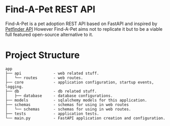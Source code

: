# Find-A-Pet REST API

Find-A-Pet is a pet adoption REST API based on FastAPI and inspired by [Petfinder API](https://www.petfinder.com/developers)
However Find-A-Pet aims not to replicate it but to be a viable full featured open-source alternative to it.

# Project Structure

    app
    ├── api              - web related stuff.
    │   └── routes       - web routes.
    ├── core             - application configuration, startup events, logging.
    ├── db               - db related stuff.
    │   ├── database     - database configurations.
    ├── models           - sqlalchemy models for this application.
    ├── schemas          - schemas for using in web routes
    │   └── schemas      - schemas for using in web routes.
    ├── tests            - application tests.
    └── main.py          - FastAPI application creation and configuration.
